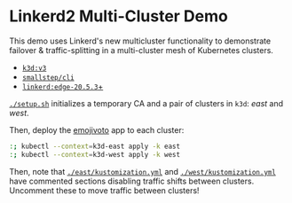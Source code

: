# Linkerd2 Multi-Cluster Demo

This demo uses Linkerd's new multicluster functionality to demonstrate
failover & traffic-splitting in a multi-cluster mesh of Kubernetes clusters.

- [`k3d:v3`](https://github.com/rancher/k3d/releases/tag/v3.0.0-beta.1)
- [`smallstep/cli`](https://github.com/smallstep/cli/releases)
- [`linkerd:edge-20.5.3`+](https://github.com/linkerd/linkerd2/releases)

[`./setup.sh`](./setup.sh) initializes a temporary CA and a pair of clusters
in `k3d`: _east_ and _west_.

Then, deploy the [emojivoto](https://github.com/BuoyantIO/emojivoto/) app to each cluster:

```sh
:; kubectl --context=k3d-east apply -k east
:; kubectl --context=k3d-west apply -k west
```

Then, note that [`./east/kustomization.yml`](./east/kustomization.yml) and
[`./west/kustomization.yml`](./west/kustomization.yml) have commented
sections disabling traffic shifts between clusters. Uncomment these to move
traffic between clusters!
